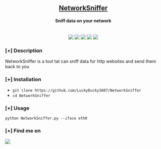 <h2 align="center"><u>NetworkSniffer</u></h2>

<h4 align="center"> Sniff data on your network </h4>

<p align="center">
<br>
    <img src="https://img.shields.io/badge/Author-Zeid-magenta?style=flat-square">
    <img src="https://img.shields.io/badge/Open%20Source-Yes-orange?style=flat-square">
    <img src="https://img.shields.io/badge/Maintained-Yes-cyan?style=flat-square">
    <img src="https://img.shields.io/badge/Made%20In-Turkey-green?style=flat-square">
    <img src="https://img.shields.io/badge/Written%20In-Python-blue?style=flat-square">
</p>

### [+] Description
NetworkSniffer is a tool tat can sniff data for http websites and send them back to you

### [+] Installation
 - `git clone https://github.com/LuckyDucky3607/NetworkSniffer`
 - `cd NetworkSniffer`

### [+] Usage
`python NetworkSniffer.py --iface eth0`

### [+] Find me on 
<a href="mailto:zeid.asseh@gmail.com" target="_blank"><img src="https://img.shields.io/badge/Email-zeid.asseh@gmail.com-blue?style=for-the-badge&logo=gmail"></a>

